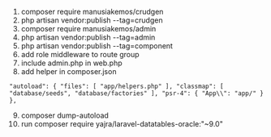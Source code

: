  1. composer require manusiakemos/crudgen
 2. php artisan vendor:publish --tag=crudgen
 3. composer require manusiakemos/admin
 4. php artisan  vendor:publish --tag=admin
 5. php artisan  vendor:publish --tag=component
 6. add role middleware to route group
 7. include admin.php in web.php
 8. add helper in composer.json

 `"autoload": {
    "files": [
        "app/helpers.php"
    ],
    "classmap": [
        "database/seeds",
        "database/factories"
    ],
    "psr-4": {
        "App\\": "app/"
    }
},`

 9. composer dump-autoload
 10. run composer require yajra/laravel-datatables-oracle:"~9.0"

